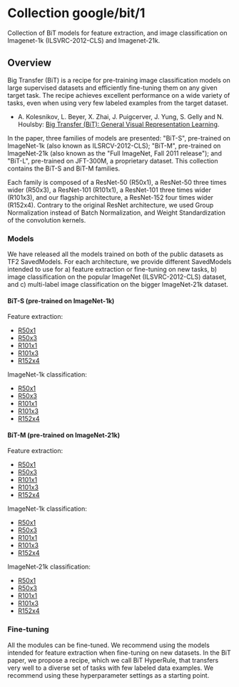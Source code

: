 # Collection google/bit/1

Collection of BiT models for feature extraction, and image classification on
Imagenet-1k (ILSVRC-2012-CLS) and Imagenet-21k.

<!-- dataset: imagenet-ilsvrc-2012-cls -->
<!-- dataset: imagenet-21k -->
<!-- module-type: image-classification -->
<!-- module-type: image-feature-vector -->
<!-- network-architecture: ResNet50-v2 -->
<!-- language: en -->

## Overview

Big Transfer (BiT) is a recipe for pre-training image classification models on
large supervised datasets and efficiently fine-tuning them on any given target
task. The recipe achieves excellent performance on a wide variety of tasks, even
when using very few labeled examples from the target dataset.

*   A. Kolesnikov, L. Beyer, X. Zhai, J. Puigcerver, J. Yung, S. Gelly and N.
    Houlsby:
    [Big Transfer (BiT): General Visual Representation Learning](https://arxiv.org/abs/1912.11370).

In the paper, three families of models are presented: "BiT-S", pre-trained on
ImageNet-1k (also known as ILSRCV-2012-CLS); "BiT-M", pre-trained on
ImageNet-21k (also known as the "Full ImageNet, Fall 2011 release"); and
"BiT-L", pre-trained on JFT-300M, a proprietary dataset. This collection
contains the BiT-S and BiT-M families.

Each family is composed of a ResNet-50 (R50x1), a ResNet-50 three times wider
(R50x3), a ResNet-101 (R101x1), a ResNet-101 three times wider (R101x3), and our
flagship architecture, a ResNet-152 four times wider (R152x4). Contrary to the
original ResNet architecture, we used Group Normalization instead of Batch
Normalization, and Weight Standardization of the convolution kernels.

### Models

We have released all the models trained on both of the public datasets as TF2
SavedModels. For each architecture, we provide different SavedModels intended to
use for a) feature extraction or fine-tuning on new tasks, b) image
classification on the popular ImageNet (ILSVRC-2012-CLS) dataset, and c)
multi-label image classification on the bigger ImageNet-21k dataset.

#### BiT-S (pre-trained on ImageNet-1k)

Feature extraction:

*   [R50x1](https://tfhub.dev/google/bit/s-r50x1/1)
*   [R50x3](https://tfhub.dev/google/bit/s-r50x3/1)
*   [R101x1](https://tfhub.dev/google/bit/s-r101x1/1)
*   [R101x3](https://tfhub.dev/google/bit/s-r101x3/1)
*   [R152x4](https://tfhub.dev/google/bit/s-r152x4/1)

ImageNet-1k classification:

*   [R50x1](https://tfhub.dev/google/bit/s-r50x1/ilsvrc2012_classification/1)
*   [R50x3](https://tfhub.dev/google/bit/s-r50x3/ilsvrc2012_classification/1)
*   [R101x1](https://tfhub.dev/google/bit/s-r101x1/ilsvrc2012_classification/1)
*   [R101x3](https://tfhub.dev/google/bit/s-r101x3/ilsvrc2012_classification/1)
*   [R152x4](https://tfhub.dev/google/bit/s-r152x4/ilsvrc2012_classification/1)

#### BiT-M (pre-trained on ImageNet-21k)

Feature extraction:

*   [R50x1](https://tfhub.dev/google/bit/m-r50x1/1)
*   [R50x3](https://tfhub.dev/google/bit/m-r50x3/1)
*   [R101x1](https://tfhub.dev/google/bit/m-r101x1/1)
*   [R101x3](https://tfhub.dev/google/bit/m-r101x3/1)
*   [R152x4](https://tfhub.dev/google/bit/m-r152x4/1)

ImageNet-1k classification:

*   [R50x1](https://tfhub.dev/google/bit/m-r50x1/ilsvrc2012_classification/1)
*   [R50x3](https://tfhub.dev/google/bit/m-r50x3/ilsvrc2012_classification/1)
*   [R101x1](https://tfhub.dev/google/bit/m-r101x1/ilsvrc2012_classification/1)
*   [R101x3](https://tfhub.dev/google/bit/m-r101x3/ilsvrc2012_classification/1)
*   [R152x4](https://tfhub.dev/google/bit/m-r152x4/ilsvrc2012_classification/1)

ImageNet-21k classification:

*   [R50x1](https://tfhub.dev/google/bit/m-r50x1/imagenet21k_classification/1)
*   [R50x3](https://tfhub.dev/google/bit/m-r50x3/imagenet21k_classification/1)
*   [R101x1](https://tfhub.dev/google/bit/m-r101x1/imagenet21k_classification/1)
*   [R101x3](https://tfhub.dev/google/bit/m-r101x3/imagenet21k_classification/1)
*   [R152x4](https://tfhub.dev/google/bit/m-r152x4/imagenet21k_classification/1)

### Fine-tuning

All the modules can be fine-tuned. We recommend using the models intended for
feature extraction when fine-tuning on new datasets. In the BiT paper, we
propose a recipe, which we call BiT HyperRule, that transfers very well to a
diverse set of tasks with few labeled data examples. We recommend using these
hyperparameter settings as a starting point.

